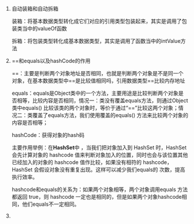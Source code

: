 1. 自动装箱和自动拆箱

   装箱：将基本数据类型转化成它们对应的引用类型包装起来，其实是调用了包装类当中的valueOf函数

   拆箱：将包装类型转化成基本数据类型，其实是调用了函数当中的intValue方法

2. ==和equals以及hashCode的作用

   ==：主要是判断两个对象地址是否相同，也就是判断两个对象是不是同一个对象，在基本数据类型中==是比较值相同吗，引用数据类型==比较内存地址

   equals：equals是Object类中的一个方法，主要用途是比较判断两个对象是否相等，比较内容是否相同，情况一：类没有覆盖equals方法，则通过Object类中equals() 比较该类的两个对象时，等价于通过“==”比较这两个对象；情况二：类覆盖了equals方法，我们使用覆盖的equals() 方法来比较两个对象的内容是否相等；

   hashCode：获得对象的hash码

   主要作用举例：在**HashSet**中 ，当我们把对象加入到 HashSet 时，HashSet 会先计算对象的 hashcode 值来判断对象加入的位置，同时也会与该位置其他已经加入的对象的 hashcode 值作比较，如果没有相符的 hashcode，HashSet 会假设对象没有重复出现。这样可以减少我们equals的 次数，提高执行效率。

   hashcode和equals的关系为：如果两个对象相等，两个对象调用equals 方法都返回 true，则 hashcode 一定也是相同的，但是如果两个对象hashcode相同，他们equals不一定相同。

3. 